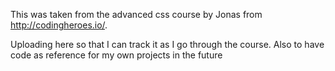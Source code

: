 This was taken from the advanced css course by Jonas from http://codingheroes.io/. 

Uploading here so that I can track it as I go through the course.
Also to have code as reference for my own projects in the future

